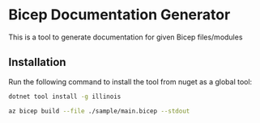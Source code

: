 # Bicep Documentation Generator

This is a tool to generate documentation for given Bicep files/modules

## Installation

Run the following command to install the tool from nuget as a global tool:

```bash
dotnet tool install -g illinois
```

```bash
az bicep build --file ./sample/main.bicep --stdout
```
